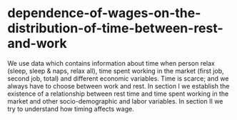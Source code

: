 # dependence-of-wages-on-the-distribution-of-time-between-rest-and-work

We use data which contains information about time when person relax (sleep, sleep & naps, relax all), time spent working in the market (first job, second job, total) and different economic variables.
Time is scarce; and we always have to choose between work and rest. In section I we establish the existence of a relationship between rest time and time spent working in the market and other socio-demographic and labor variables. In section II we try to understand how timing affects wage.
